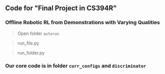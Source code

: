 ## Code for "Final Project in CS394R"
### Offline Robotic RL from Demonstrations with Varying Qualities

> Open folder `autorun`

> run_file.py

> run_folder.py

### Our core code is in folder `curr_configs` and `discriminator`

